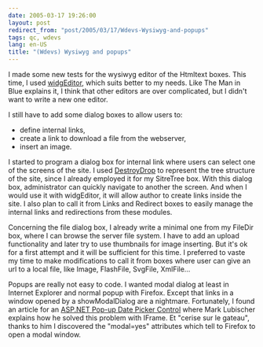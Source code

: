 ```yaml
---
date: 2005-03-17 19:26:00
layout: post
redirect_from: "post/2005/03/17/Wdevs-Wysiwyg-and-popups"
tags: qc, wdevs
lang: en-US
title: "(Wdevs) Wysiwyg and popups"
---
```


I made some new tests for the wysiwyg editor of the Htmltext boxes. This
time, I used [widgEditor](http://www.themaninblue.com/experiment/widgEditor/), which
suits better to my needs. Like The Man in Blue explains it, I think that other
editors are over complicated, but I didn't want to write a new one editor.

I still have to add some dialog boxes to allow users to:

* define internal links,
* create a link to download a file from the webserver,
* insert an image.

I started to program a dialog box for internal link where users can select
one of the screens of the site. I used [DestroyDrop](http://www.destroydrop.com/javascripts/tree/) to represent the
tree structure of the site, since I already employed it for my SitreTree box.
With this dialog box, administrator can quickly navigate to another the screen.
And when I would use it with widgEditor, it will allow author to create links
inside the site. I also plan to call it from Links and Redirect boxes to easily
manage the internal links and redirections from these modules.

Concerning the file dialog box, I already write a minimal one from my
FileDir box, where I can browse the server file system. I have to add an upload
functionality and later try to use thumbnails for image inserting. But it's ok
for a first attempt and it will be sufficient for this time. I preferred to
vaste my time to make modifications to call it from boxes where user can give
an url to a local file, like Image, FlashFile, SvgFile, XmlFile…

Popups are really not easy to code. I wanted modal dialog at least in
Internet Explorer and normal popup with Firefox. Except that links in a window
opened by a showModalDialog are a nightmare. Fortunately, I found an article
for an [ASP.NET Pop-up
Date Picker Control](http://www.dotpitchstudios.com/mainsite/default.aspx?pageid=7) where Mark Lubischer explains how he solved this
problem with IFrame. Et "cerise sur le gateau", thanks to him I discovered the
"modal=yes" attributes which tell to Firefox to open a modal window.
